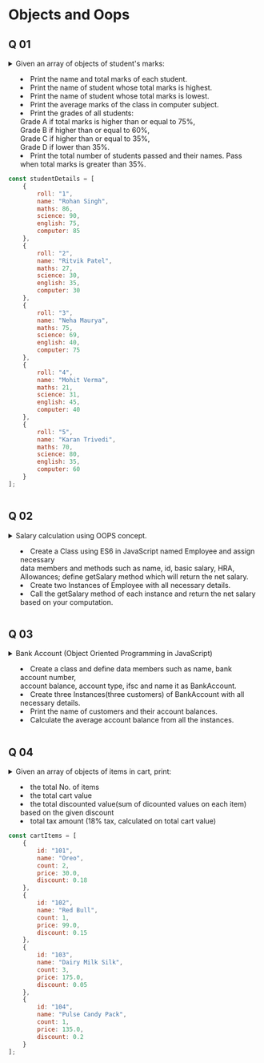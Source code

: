 # Objects and Oops

## Q 01


<!-- Question 1 -->

 <details>

  <summary>
      Given an array of objects of student's marks:

-   Print the name and total marks of each student.
-   Print the name of student whose total marks is highest.
-   Print the name of student whose total marks is lowest.
-   Print the average marks of the class in computer subject.
-   Print the grades of all students:  
     Grade A if total marks is higher than or equal to 75%,  
     Grade B if higher than or equal to 60%,  
     Grade C if higher than or equal to 35%,  
     Grade D if lower than 35%.
-   Print the total number of students passed and their names. Pass when total marks is greater than 35%.

```js script
const studentDetails = [
	{
		roll: "1",
		name: "Rohan Singh",
		maths: 86,
		science: 90,
		english: 75,
		computer: 85
	},
	{
		roll: "2",
		name: "Ritvik Patel",
		maths: 27,
		science: 30,
		english: 35,
		computer: 30
	},
	{
		roll: "3",
		name: "Neha Maurya",
		maths: 75,
		science: 69,
		english: 40,
		computer: 75
	},
	{
		roll: "4",
		name: "Mohit Verma",
		maths: 21,
		science: 31,
		english: 45,
		computer: 40
	},
	{
		roll: "5",
		name: "Karan Trivedi",
		maths: 70,
		science: 80,
		english: 35,
		computer: 60
	}
];
```

  </summary>


-  `index.js`

```javascript

const studentDetails = [
  {
    roll: "1",
    name: "Rohan Singh",
    maths: 86,
    science: 90,
    english: 75,
    computer: 85
  },
  {
    roll: "2",
    name: "Ritvik Patel",
    maths: 27,
    science: 30,
    english: 35,
    computer: 30
  },
  {
    roll: "3",
    name: "Neha Maurya",
    maths: 75,
    science: 69,
    english: 40,
    computer: 75
  },
  {
    roll: "4",
    name: "Mohit Verma",
    maths: 21,
    science: 31,
    english: 45,
    computer: 40
  },
  {
    roll: "5",
    name: "Karan Trivedi",
    maths: 70,
    science: 80,
    english: 35,
    computer: 60
  }
];

const studentTotalMarks = [];
const passList = [];

const prinitDetails = (students) => {
  for (let i = 0; i < students.length; i++) {
    totalMarks = students[i].english + students[i].computer + students[i].maths + students[i].science;
    studentTotalMarks.push(totalMarks)
    const grade = getGrades(totalMarks, students[i].name);
    console.log("Name: " + students[i].name);
    console.log("Total Marks: " + totalMarks);
    console.log("Grade: " + grade);
    console.log("---------")
  }
}

const highestMarks = (data) => {
  let highestMarks = data[0];
  let topper = studentDetails[0].name;
  for (let i = 1; i < data.length; i++) {
    if (data[i] > highestMarks) {
      highestMarks = data[i];
      topper = studentDetails[i].name;
    }
  }
  console.log("Highest Marks: " + topper);
}

const lowestMarks = (data) => {
  let lowestMarks = data[0];
  let name = studentDetails[0].name;
  for (let i = 1; i < data.length; i++) {
    if (data[i] < lowestMarks) {
      lowestMarks = data[i];
      name = studentDetails[i].name;
    }
  }
  console.log("Lowest Marks: " + name);
}

const averageMarksInComputer = (data) => {
  let totalMarksInSubject = 0;
  for (let i = 0; i < data.length; i++) {
    totalMarksInSubject += data[i].computer;
  }
  averageMarks = totalMarksInSubject / data.length;
  console.log("Average Marks in computer: " + averageMarks)
}

const getGrades = (marks, name) => {
  const percentage = marks / 400 * 100;
  if (percentage >= 75) {
    passList.push(name);
    return "A";
  }
  else if (percentage >= 60) {
    passList.push(name);
    return "B";
  }
  else if (percentage >= 35) {
    passList.push(name);
    return "C";
  }
  else return "D";

}

const passFail = () => {
  console.log("Number of Students Pass: " + passList.length);
  console.log("Name of Pass students: ");
  for (let i = 0; i < passList.length; i++) {
    console.log("  " + passList[i]);
  }

}

prinitDetails(studentDetails);
highestMarks(studentTotalMarks);
lowestMarks(studentTotalMarks);
averageMarksInComputer(studentDetails);
passFail();
 

// Name: Rohan Singh
// Total Marks: 336
// Grade: A
// ---------
// Name: Ritvik Patel
// Total Marks: 122
// Grade: D
// ---------
// Name: Neha Maurya
// Total Marks: 259
// Grade: B
// ---------
// Name: Mohit Verma
// Total Marks: 137
// Grade: D
// ---------
// Name: Karan Trivedi
// Total Marks: 245
// Grade: B
// ---------
// Highest Marks: Rohan Singh
// Lowest Marks: Ritvik Patel
// Average Marks in computer: 58
// Number of Students Pass: 3
// Name of Pass students: 
//   Rohan Singh
//   Neha Maurya
//   Karan Trivedi
```

</details>

## Q 02


<!-- Question 2 -->

 <details>

  <summary>
      Salary calculation using OOPS concept.

-   Create a Class using ES6 in JavaScript named Employee and assign necessary  
    data members and methods such as name, id, basic salary, HRA, Allowances; define getSalary method which will return the net salary.
-   Create two Instances of Employee with all necessary details.
-   Call the getSalary method of each instance and return the net salary based on your computation.

  </summary>


-  `index.js`

```javascript
class employee {
  constructor(name, id, basicSalary, hra, allowances) {
    this.name = name;
    this.id = id;
    this.basicSalary = basicSalary;
    this.hra = hra;
    this.allowances = allowances;
  }
  get getSalary() {
    return this.basicSalary + this.hra + this.allowances;
  }

}

const employee1 = new employee("sanyam", 1, 10000, 2000, 500);
const employee2 = new employee("Aryan", 2, 12000, 2500, 800);
console.log(employee1);
console.log(employee2);
console.log(employee1.getSalary);
console.log(employee2.getSalary);	  

```

</details>

## Q 03


<!-- Question 3 -->

 <details>

  <summary>
      Bank Account (Object Oriented Programming in JavaScript)

-   Create a class and define data members such as name, bank account number,  
    account balance, account type, ifsc and name it as BankAccount.
-   Create three Instances(three customers) of BankAccount with all necessary details.
-   Print the name of customers and their account balances.
-   Calculate the average account balance from all the instances.
  </summary>


-  `index.js`

```javascript
class bankAccount {
  constructor(name, bankAccountNumber, accountBalance, accountType, ifsc,) {
    this.name = name;
    this.bankAccountNumber = bankAccountNumber;
    this.accountBalance = accountBalance;
    this.accountType = accountType;
    this.ifsc = ifsc;
  }
}

const customer1 = new bankAccount("Sanyam", 87718611, 5000, "Savings Account", "SJ015");
const customer2 = new bankAccount("Yash", 98105507, 4000, "Current Account", "SJ255");
const customer3 = new bankAccount("Shivam", 8965894, 6000, "Private Account", "SJ275");

console.log(customer1.name, customer1.accountBalance);
console.log(customer2.name, customer2.accountBalance);
console.log(customer3.name, customer3.accountBalance);

const averageAccountBalance = ( customer1.accountBalance + customer2.accountBalance + customer3.accountBalance ) / 3;

console.log(averageAccountBalance);  

```

</details>

## Q 04
<!-- Question 4 -->

 <details>

  <summary>
      Given an array of objects of items in cart, print:

-   the total No. of items
-   the total cart value
-   the total discounted value(sum of dicounted values on each item) based on the given discount
-   total tax amount (18% tax, calculated on total cart value)

```js script
const cartItems = [
	{
		id: "101",
		name: "Oreo",
		count: 2,
		price: 30.0,
		discount: 0.18
	},
	{
		id: "102",
		name: "Red Bull",
		count: 1,
		price: 99.0,
		discount: 0.15
	},
	{
		id: "103",
		name: "Dairy Milk Silk",
		count: 3,
		price: 175.0,
		discount: 0.05
	},
	{
		id: "104",
		name: "Pulse Candy Pack",
		count: 1,
		price: 135.0,
		discount: 0.2
	}
];
```
  </summary>


-  `index.js`

```javascript

const cartItems = [
  {
    id: "101",
    name: "Oreo",
    count: 2,
    price: 30.0,
    discount: 0.18
  },
  {
    id: "102",
    name: "Red Bull",
    count: 1,
    price: 99.0,
    discount: 0.15
  },
  {
    id: "103",
    name: "Dairy Milk Silk",
    count: 3,
    price: 175.0,
    discount: 0.05
  },
  {
    id: "104",
    name: "Pulse Candy Pack",
    count: 1,
    price: 135.0,
    discount: 0.2
  }
];

const totalCartItems = (cart) => {
  let totalItems = 0;
  for (let i = 0; i < cart.length; i++) {
    totalItems += cart[i].count;
  }
  return totalItems;
}

const totalCartValue = (cart) => {
  let totalValue = 0;
  for (let i = 0; i < cart.length; i++) {
    totalValue += cart[i].price * cart[i].count;
  }
  return totalValue;
}

const discountedValue = (data) => {
  let totalDiscount = 0;
  for (let i = 0; i < data.length; i++) {
    totalDiscount += data[i].count * (data[i].price * data[i].discount).toFixed(2);
  }
  return totalDiscount;
}

const totalTaxAmount = () => {
  return totalCartValue(cartItems) - discountedValue(cartItems);
}

console.log("Total No. of Items in Cart: " + totalCartItems(cartItems));
console.log("Total Value of Items in Cart: " + totalCartValue(cartItems));
console.log("Total Discounted Value: " + discountedValue(cartItems));
console.log("Total Tax Value: " + totalTaxAmount());

// Total No. of Items in Cart: 7
// Total Value of Items in Cart: 819
// Total Discounted Value: 78.9
// Total Tax Value: 740.1	  

```

</details>

